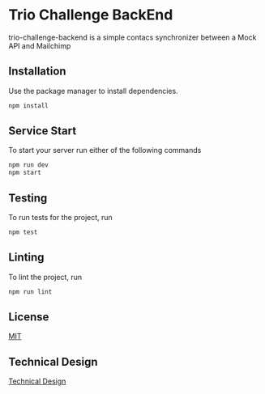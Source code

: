 # Trio Challenge BackEnd

trio-challenge-backend is a simple contacs synchronizer between a Mock API and Mailchimp

## Installation

Use the package manager to install dependencies.

```bash
npm install
```

## Service Start
To start your server run either of the following commands
```bash
npm run dev
npm start
```

## Testing
To run tests for the project, run
```bash
npm test
```

## Linting
To lint the project, run
```bash
npm run lint
```

## License
[MIT](https://choosealicense.com/licenses/mit/)

## Technical Design
[Technical Design](https://docs.google.com/document/d/1I3HpFebK13F9KPVKicdgZpgp77IYHrfTaK8yHrBnR8g/edit?usp=sharing)